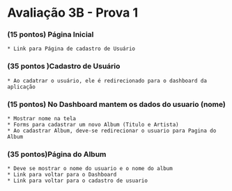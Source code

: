 # Avaliação 3B - Prova 1

### (15 pontos) Página Inicial
    * Link para Página de cadastro de Usuário

### (35 pontos )Cadastro de Usuário
    * Ao cadatrar o usuário, ele é redirecionado para o dashboard da aplicação

### (15 pontos) No Dashboard mantem os dados do usuario (nome)
    * Mostrar nome na tela
    * Forms para cadastrar um novo Album (Titulo e Artista)
    * Ao cadastrar Album, deve-se redirecionar o usuario para Pagina do Album

### (35 pontos)Página do Album
    * Deve se mostrar o nome do usuario e o nome do album
    * Link para voltar para o Dashboard
    * Link para voltar para o cadastro de usuario
